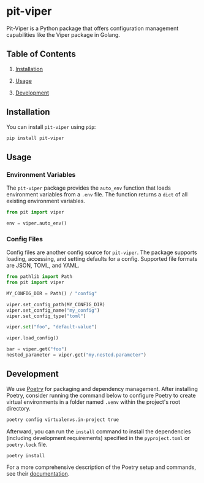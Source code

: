 # pit-viper

Pit-Viper is a Python package that offers configuration management capabilities
like the Viper package in Golang.

## Table of Contents

1. [Installation](#installation)

2. [Usage](#usage)

3. [Development](#development)

## Installation

You can install `pit-viper` using `pip`:

```bash
pip install pit-viper
```

## Usage

### Environment Variables

The `pit-viper` package provides the `auto_env` function that loads environment
variables from a `.env` file. The function returns a `dict` of all existing
environment variables.

```python
from pit import viper

env = viper.auto_env()
```

### Config Files

Config files are another config source for `pit-viper`. The package supports
loading, accessing, and setting defaults for a config. Supported file formats
are JSON, TOML, and YAML.

```python
from pathlib import Path
from pit import viper

MY_CONFIG_DIR = Path() / "config"

viper.set_config_path(MY_CONFIG_DIR)
viper.set_config_name("my_config")
viper.set_config_type("toml")

viper.set("foo", "default-value")

viper.load_config()

bar = viper.get("foo")
nested_parameter = viper.get("my.nested.parameter")
```

## Development

We use [Poetry](https://github.com/python-poetry/poetry) for packaging and
dependency management.
After installing Poetry, consider running the command below to configure Poetry
to create virtual environments in a folder named `.venv` within the project's
root directory.

```bash
poetry config virtualenvs.in-project true
```

Afterward, you can run the `install` command to install the dependencies
(including development requirements) specified in the `pyproject.toml` or
`poetry.lock` file.

```bash
poetry install
```

For a more comprehensive description of the Poetry setup and commands, see
their [documentation](https://python-poetry.org/docs).
